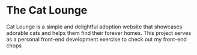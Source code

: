 # The Cat Lounge

Cat Lounge is a simple and delightful adoption website that showcases adorable cats and helps them find their forever homes. This project serves as a personal front-end development exercise to check out my front-end chops
